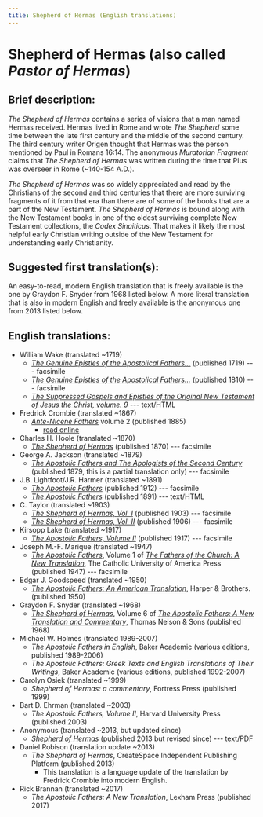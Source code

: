 ```yaml
---
title: Shepherd of Hermas (English translations)
---
```


# Shepherd of Hermas (also called *Pastor of Hermas*)

## Brief description:

*The Shepherd of Hermas* contains a series of visions that a man named Hermas received. Hermas lived in Rome and wrote *The Shepherd* some time between the late first century and the middle of the second century. The third century writer Origen thought that Hermas was the person mentioned by Paul in Romans 16:14. The anonymous *Muratorian Fragment* claims that *The Shepherd of Hermas* was written during the time that Pius was overseer in Rome (~140-154 A.D.).

*The Shepherd of Hermas* was so widely appreciated and read by the Christians of the second and third centuries that there are more surviving fragments of it from that era than there are of some of the books that are a part of the New Testament. *The Shepherd of Hermas* is bound along with the New Testament books in one of the oldest surviving complete New Testament collections, the *Codex Sinaiticus*. That makes it likely the most helpful early Christian writing outside of the New Testament for understanding early Christianity.

## Suggested first translation(s):

An easy-to-read, modern English translation that is freely available is the one by Graydon F. Snyder from 1968 listed below. A more literal translation that is also in modern English and freely available is the anonymous one from 2013 listed below.

## English translations:
* William Wake (translated ~1719)
  * [*The Genuine Epistles of the Apostolical Fathers...*](https://archive.org/details/genuineepistleso1719wake) (published 1719) --- facsimile
  * [*The Genuine Epistles of the Apostolical Fathers...*](https://archive.org/details/genuineepistleso01wake) (published 1810) --- facsimile
  * [*The Suppressed Gospels and Epistles of the Original New Testament of Jesus the Christ, volume. 9*](http://www.gutenberg.org/ebooks/6515) --- text/HTML
* Fredrick Crombie (translated ~1867) 
  * [*Ante-Nicene Fathers*](anf.html) volume 2 (published 1885)
    * [read online](http://www.ccel.org/ccel/schaff/anf02.ii.i.html)
* Charles H. Hoole (translated ~1870)
  * [*The Shepherd of Hermas*](https://archive.org/details/shepherdhermast00hermgoog) (published 1870) --- facsimile
* George A. Jackson (translated ~1879)
  * [*The Apostolic Fathers and The Apologists of the Second Century*](https://archive.org/details/theapostolicfath00jackuoft) (published 1879, this is a partial translation only) --- facsimile
* J.B. Lightfoot/J.R. Harmer (translated ~1891)
  * [*The Apostolic Fathers*](https://archive.org/details/a590752000clemuoft) (published 1912) --- facsimile
  * [*The Apostolic Fathers*](http://www.katapi.org.uk/ApostolicFathers/ApFathers-Contents.html) (published 1891) --- text/HTML
* C. Taylor (translated ~1903)
  * [*The Shepherd of Hermas, Vol. I*](https://archive.org/details/shepherdhermas01taylgoog) (published 1903) --- facsimile
  * [*The Shepherd of Hermas, Vol. II*](https://archive.org/details/shepherdhermas02taylgoog) (published 1906) --- facsimile
* Kirsopp Lake (translated ~1917)
  * [*The Apostolic Fathers, Volume II*](https://archive.org/details/apostolicfathers02lakeuoft) (published 1917) --- facsimile
* Joseph M.-F. Marique (translated ~1947)
  * [*The Apostolic Fathers*](https://archive.org/details/in.ernet.dli.2015.58476), Volume 1 of [*The Fathers of the Church: A New Translation*](fathersofthechurch.html), The Catholic University of America Press (published 1947) --- facsimile
* Edgar J. Goodspeed (translated ~1950)
  * [*The Apostolic Fathers: An American Translation*](goodspeedapostolicfathers.html), Harper & Brothers. (published 1950)
* Graydon F. Snyder (translated ~1968)
  * [*The Shepherd of Hermas*](apostolicfathersnewtranslationandcommentary_v6.html), Volume 6 of [*The Apostolic Fathers: A New Translation and Commentary*](apostolicfathersnewtranslationandcommentary.html), Thomas Nelson & Sons (published 1968)
* Michael W. Holmes (translated 1989-2007)
  * *The Apostolic Fathers in English*, Baker Academic (various editions, published 1989-2006)
  * *The Apostolic Fathers: Greek Texts and English Translations of Their Writings*, Baker Academic (various editions, published 1992-2007)
* Carolyn Osiek (translated ~1999)
  * *Shepherd of Hermas: a commentary*, Fortress Press (published 1999)
* Bart D. Ehrman (translated ~2003)
  * *The Apostolic Fathers, Volume II*, Harvard University Press (published 2003)
* Anonymous (translated ~2013, but updated since)
  * [*Shepherd of Hermas*](http://www.biblicalaudio.com/text/hermas.pdf) (published 2013 but revised since) --- text/PDF
* Daniel Robison (translation update ~2013)
  * *The Shepherd of Hermas*, CreateSpace Independent Publishing Platform (published 2013)
    * This translation is a language update of the translation by Fredrick Crombie into modern English.
* Rick Brannan (translated ~2017)
  * *The Apostolic Fathers: A New Translation*, Lexham Press (published 2017)

